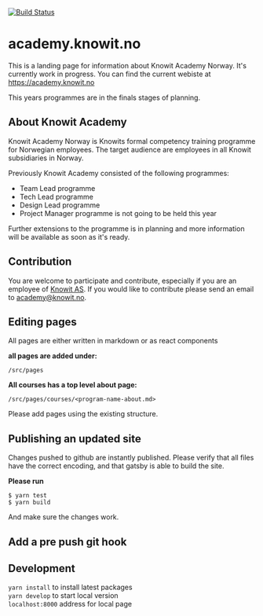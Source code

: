 [![Build Status](https://travis-ci.org/knowit/academy.knowit.no.svg?branch=master)](https://travis-ci.org/knowit/academy.knowit.no)

# academy.knowit.no

This is a landing page for information about Knowit Academy Norway. It's
currently work in progress. You can find the current webiste at
https://academy.knowit.no

This years programmes are in the finals stages of planning.

## About Knowit Academy

Knowit Academy Norway is Knowits formal competency training programme for
Norwegian employees. The target audience are employees in all Knowit
subsidiaries in Norway.

Previously Knowit Academy consisted of the following programmes:

- Team Lead programme
- Tech Lead programme
- Design Lead programme
- Project Manager programme is not going to be held this year

Further extensions to the programme is in planning and more information will
be available as soon as it's ready.

## Contribution

You are welcome to participate and contribute, especially if you are an
employee of [Knowit AS](https://www.knowit.no). If you would like to
contribute please send an email to academy@knowit.no.

## Editing pages

All pages are either written in markdown or as react components

**all pages are added under:**

```
/src/pages
```

**All courses has a top level about page:**

```
/src/pages/courses/<program-name-about.md>
```

Please add pages using the existing structure.

## Publishing an updated site

Changes pushed to github are instantly published. Please verify that all files
have the correct encoding, and that gatsby is able to build the site.

**Please run**

```
$ yarn test
$ yarn build
```

And make sure the changes work.

## Add a pre push git hook

## Development

`yarn install` to install latest packages  
`yarn develop` to start local version  
`localhost:8000` address for local page
